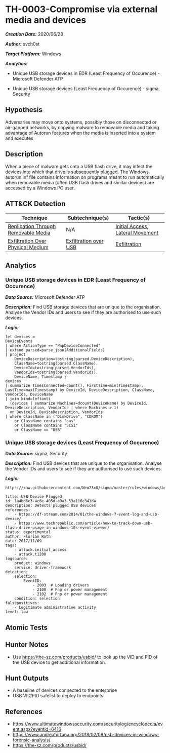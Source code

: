 # TH-0003-Compromise via external media and devices

***Creation Date:*** 2020/06/28

***Author:*** svch0st

***Target Platform:*** Windows

***Analytics:***

- Unique USB storage devices in EDR (Least Frequency of Occurence) - Microsoft Defender ATP

- Unique USB storage devices (Least Frequency of Occurence) - sigma, Security

## Hypothesis

Adversaries may move onto systems, possibly those on disconnected or air-gapped networks, by copying malware to removable media and taking advantage of Autorun features when the media is inserted into a system and executes

## Description

When a piece of malware gets onto a USB flash drive, it may infect the devices into which that drive is subsequently plugged. 
The Windows autorun.inf file contains information on programs meant to run automatically when removable media (often USB flash drives and similar devices) are accessed by a Windows PC user.

## ATT&CK Detection

|Technique|Subtechnique(s)|Tactic(s)|
|---|---|---|
|[Replication Through Removable Media](https://attack.mitre.org/beta/techniques/T1091/)|N/A|[Initial Access](https://attack.mitre.org/beta/tactics/TA0001/), [Lateral Movement](https://attack.mitre.org/beta/tactics/TA0008/)|
|[Exfiltration Over Physical Medium](https://attack.mitre.org/beta/techniques/T1052/)|[Exfiltration over USB](https://attack.mitre.org/beta/techniques/T1052/001/)|[Exfiltration](https://attack.mitre.org/beta/tactics/TA0010/)|

## Analytics

### Unique USB storage devices in EDR (Least Frequency of Occurence)

***Data Source:*** Microsoft Defender ATP

***Description:*** Find USB storage devices that are unique to the organisation. Analyse the Vendor IDs and users to see if they are authorised to use such devices.

***Logic:***
```
let devices =
DeviceEvents
| where ActionType == "PnpDeviceConnected"
| extend parsed=parse_json(AdditionalFields)
| project 
    DeviceDescription=tostring(parsed.DeviceDescription),
    ClassName=tostring(parsed.ClassName),
    DeviceId=tostring(parsed.VendorIds),
    VendorIds=tostring(parsed.VendorIds),
    DeviceName, Timestamp ;
devices
| summarize TimesConnected=count(), FirstTime=min(Timestamp), LastTime=max(Timestamp) by DeviceId, DeviceDescription, ClassName, VendorIds, DeviceName
| join kind=leftanti 
  (devices | summarize Machines=dcount(DeviceName) by DeviceId, DeviceDescription, VendorIds | where Machines > 1)
  on DeviceId, DeviceDescription, VendorIds
| where ClassName in ("DiskDrive", "CDROM")
    or ClassName contains "nas"
    or ClassName contains "SCSI"
    or ClassName == "USB"
```
### Unique USB storage devices (Least Frequency of Occurence)

***Data Source:*** sigma, Security

***Description:*** Find USB devices that are unique to the organisation. Analyse the Vendor IDs and users to see if they are authorised to use such devices.

***Logic:***
```
https://raw.githubusercontent.com/Neo23x0/sigma/master/rules/windows/builtin/win_usb_device_plugged.yml

title: USB Device Plugged
id: 1a4bd6e3-4c6e-405d-a9a3-53a116e341d4
description: Detects plugged USB devices
references:
    - https://df-stream.com/2014/01/the-windows-7-event-log-and-usb-device/
    - https://www.techrepublic.com/article/how-to-track-down-usb-flash-drive-usage-in-windows-10s-event-viewer/
status: experimental
author: Florian Roth
date: 2017/11/09
tags:
    - attack.initial_access
    - attack.t1200
logsource:
    product: windows
    service: driver-framework
detection:
    selection:
        EventID:
            - 2003  # Loading drivers
            - 2100  # Pnp or power management
            - 2102  # Pnp or power management
    condition: selection
falsepositives:
    - Legitimate administrative activity
level: low
```

## Atomic Tests


## Hunter Notes

- Use https://the-sz.com/products/usbid/ to look up the VID and PID of the USB device to get additional information.

## Hunt Outputs

- A baseline of devices connected to the enterprise
- USB VID/PID safelist to deploy to endpoints

## References

- https://www.ultimatewindowssecurity.com/securitylog/encyclopedia/event.aspx?eventid=6416
- https://www.andreafortuna.org/2018/02/09/usb-devices-in-windows-forensic-analysis/
- https://the-sz.com/products/usbid/